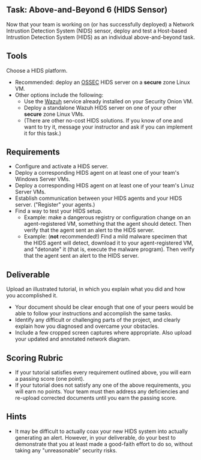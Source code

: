 ## Task: Above-and-Beyond 6 (HIDS Sensor)
Now that your team is working on (or has successfully deployed) a Network Intrustion Detection System (NIDS) sensor,
deploy and test a Host-based Intrustion Detection System (HIDS) as an individual above-and-beyond task.

## Tools
Choose a HIDS platform.
- Recommended: deploy an
<a href="https://www.ossec.net/" target="_blank" ref="noopener">OSSEC</a>
HIDS server on a **secure** zone Linux VM.
- Other options include the following:
  - Use the
<a href="https://wazuh.com/" target="_blank" ref="noopener">Wazuh</a>
service already installed on your Security Onion VM.
  - Deploy a standalone Wazuh HIDS server on one of your other **secure** zone Linux VMs.
  - (There are other no-cost HIDS solutions.
If you know of one and want to try it,
message your instructor and ask if you can implement it for this task.)

## Requirements
- Configure and activate a HIDS server.
- Deploy a corresponding HIDS agent on at least one of your team's Windows Server VMs.
- Deploy a corresponding HIDS agent on at least one of your team's Linuz Server VMs.
- Establish communication between your HIDS agents and your HIDS server. ("Register" your agents.)
- Find a way to test your HIDS setup.
  - Example: make a dangerous registry or configuration change on an agent-registered VM, something that the agent should detect.
Then verify that the agent sent an alert to the HIDS server.
  - Example: (**not** recommended!) Find a mild malware specimen that the HIDS agent will detect, download it to your agent-registered VM, and "detonate" it (that is, execute the malware program). Then verify that the agent sent an alert to the HIDS server.

## Deliverable
Upload an illustrated tutorial, in which you explain what you did and how you accomplished it.
- Your document should be clear enough that one of your peers would be able to follow your instructions and accomplish the same tasks.
- Identify any difficult or challenging parts of the project, and clearly explain how you diagnosed and overcame your obstacles.
- Include a few cropped screen captures where appropriate. Also upload your updated and annotated network diagram.

## Scoring Rubric
- If your tutorial satisfies every requirement outlined above, you will earn a passing score (one point).
- If your tutorial does not satisfy any one of the above requirements, you will earn no points. Your team must then address any deficiencies and re-upload corrected documents until you earn the passing score.

## Hints
- It may be difficult to actually coax your new HIDS system into actually generating an alert.
However, in your deliverable, do your best to demonstrate that you at least made a good-faith effort to do so,
without taking any "unreasonable" security risks.

